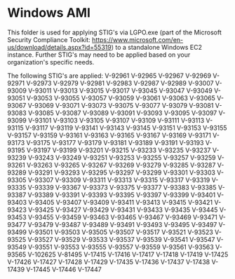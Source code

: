 # Windows AMI
This folder is used for applying STIG's via LGPO.exe (part of the Microsoft Security Compliance Toolkit: https://www.microsoft.com/en-us/download/details.aspx?id=55319) to a standalone Windows EC2 instance. Further STIG's may need to be applied based on your organization's specific needs.

The following STIG's are applied:
V-92961
V-92965
V-92967
V-92969
V-92971
V-92973
V-92979
V-92981
V-92983
V-92987
V-92989
V-93007
V-93009
V-93011
V-93013
V-93015
V-93017
V-93045
V-93047
V-93049
V-93051
V-93053
V-93055
V-93057
V-93059
V-93061
V-93063
V-93065
V-93067
V-93069
V-93071
V-93073
V-93075
V-93077
V-93079
V-93081
V-93083
V-93085
V-93087
V-93089
V-93091
V-93093
V-93095
V-93097
V-93099
V-93101
V-93103
V-93105
V-93107
V-93109
V-93111
V-93113
V-93115
V-93117
V-93119
V-93141
V-93143
V-93145
V-93151
V-93153
V-93155
V-93157
V-93159
V-93161
V-93163
V-93165
V-93167
V-93169
V-93171
V-93173
V-93175
V-93177
V-93179
V-93181
V-93189
V-93191
V-93193
V-93195
V-93197
V-93199
V-93201
V-93215
V-93233
V-93235
V-93237
V-93239
V-93243
V-93249
V-93251
V-93253
V-93255
V-93257
V-93259
V-93261
V-93263
V-93265
V-93267
V-93269
V-93279
V-93285
V-93287
V-93289
V-93291
V-93293
V-93295
V-93297
V-93299
V-93301
V-93303
V-93305
V-93307
V-93309
V-93311
V-93313
V-93315
V-93317
V-93319
V-93335
V-93339
V-93367
V-93373
V-93375
V-93377
V-93383
V-93385
V-93387
V-93389
V-93391
V-93393
V-93395
V-93397
V-93399
V-93401
V-93403
V-93405
V-93407
V-93409
V-93411
V-93413
V-93415
V-93421
V-93423
V-93425
V-93427
V-93429
V-93431
V-93433
V-93435
V-93445
V-93453
V-93455
V-93459
V-93463
V-93465
V-93467
V-93469
V-93471
V-93477
V-93479
V-93487
V-93489
V-93491
V-93493
V-93495
V-93497
V-93499
V-93501
V-93503
V-93505
V-93507
V-93517
V-93521
V-93523
V-93525
V-93527
V-93529
V-93533
V-93537
V-93539
V-93541
V-93547
V-93549
V-93551
V-93553
V-93555
V-93557
V-93559
V-93561
V-93563
V-93565
V-102625
V-81495
V-17415
V-17416
V-17417
V-17418
V-17419
V-17425
V-17426
V-17427
V-17428
V-17429
V-17435
V-17436
V-17437
V-17438
V-17439
V-17445
V-17446
V-17447
